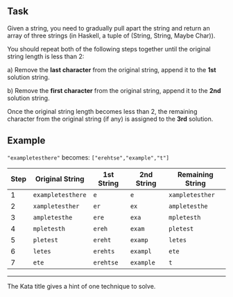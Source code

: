 ## Task

Given a string, you need to gradually pull apart the string and return an array of three strings (in Haskell, a tuple of (String, String, Maybe Char)).

You should repeat both of the following steps together until the original string length is less than 2:

a) Remove the **last character** from the original string, append it to the **1st** solution string.

b) Remove the **first character** from the original string, append it to the **2nd** solution string.

Once the original string length becomes less than 2, the remaining character from the original string (if any) is assigned to the **3rd** solution.

## Example

`"exampletesthere"` becomes: `["erehtse","example","t"]`

| Step | Original String   | 1st String  | 2nd String  | Remaining String |
|------|-------------------|-------------|-------------|------------------|
| 1    | `exampletesthere` | `e`         | `e`         | `xampletesther`  |
| 2    |  `xampletesther`  | `er`        | `ex`        |  `ampletesthe`   |
| 3    |   `ampletesthe`   | `ere`       | `exa`       |   `mpletesth`    |
| 4    |    `mpletesth`    | `ereh`      | `exam`      |    `pletest`     |
| 5    |     `pletest`     | `ereht`     | `examp`     |     `letes`      |
| 6    |      `letes`      | `erehts`    | `exampl`    |      `ete`       |
| 7    |       `ete`       | `erehtse`   | `example`   |       `t`        |

---

The Kata title gives a hint of one technique to solve.
